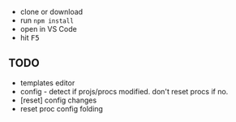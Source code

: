 * clone or download
* run `npm install`
* open in VS Code
* hit <kbd>F5</kbd>


## TODO
* templates editor
* config - detect if projs/procs modified. don't reset procs if no.
* [reset] config changes
* reset proc config folding

